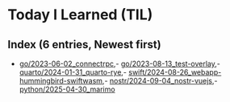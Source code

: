 # Today I Learned (TIL)

## Index (6 entries, Newest first)

- [go/2023-06-02_connectrpc](./go/2023-06-02_connectrpc),- [go/2023-08-13_test-overlay](./go/2023-08-13_test-overlay),- [quarto/2024-01-31_quarto-rye](./quarto/2024-01-31_quarto-rye),- [swift/2024-08-26_webapp-hummingbird-swiftwasm](./swift/2024-08-26_webapp-hummingbird-swiftwasm),- [nostr/2024-09-04_nostr-vuejs](./nostr/2024-09-04_nostr-vuejs),- [python/2025-04-30_marimo](./python/2025-04-30_marimo)
